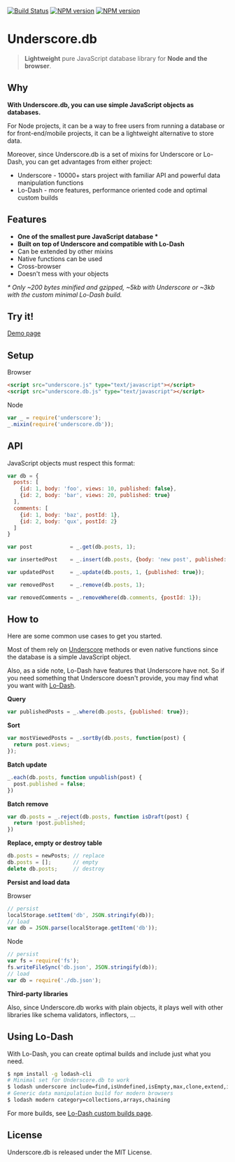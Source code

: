 [![Build Status](https://travis-ci.org/typicode/underscore.db.png)](https://travis-ci.org/typicode/underscore.db)
[![NPM version](https://badge.fury.io/js/underscore.db.png)](http://badge.fury.io/js/underscore.db)
[![NPM version](https://badge.fury.io/bo/underscore.db.png)](http://badge.fury.io/bo/underscore.db)

# Underscore.db

> __Lightweight__ pure JavaScript database library for __Node and the browser__.

## Why

__With Underscore.db, you can use simple JavaScript objects as databases.__

For Node projects, it can be a way to free users from running a database or for front-end/mobile projects, it can be a lightweight alternative to store data.

Moreover, since Underscore.db is a set of mixins for Underscore or Lo-Dash, you can get advantages from either project: 

* Underscore - 10000+ stars project with familiar API and powerful data manipulation functions
* Lo-Dash - more features, performance oriented code and optimal custom builds

## Features

* __One of the smallest pure JavaScript database *__
* __Built on top of Underscore and compatible with Lo-Dash__
* Can be extended by other mixins
* Native functions can be used
* Cross-browser
* Doesn't mess with your objects

_* Only ~200 bytes minified and gzipped, ~5kb with Underscore or ~3kb with the custom minimal Lo-Dash build._

## Try it!

[Demo page](http://typicode.github.io/underscore.db)

## Setup

Browser

```html
<script src="underscore.js" type="text/javascript"></script>
<script src="underscore.db.js" type="text/javascript"></script>
```

Node

```javascript
var _ = require('underscore');
_.mixin(require('underscore.db'));
```

## API

JavaScript objects must respect this format:

```javascript
var db = {
  posts: [
    {id: 1, body: 'foo', views: 10, published: false},
    {id: 2, body: 'bar', views: 20, published: true}
  ],
  comments: [
    {id: 1, body: 'baz', postId: 1},
    {id: 2, body: 'qux', postId: 2}
  ]
}
```

```javascript
var post            = _.get(db.posts, 1);

var insertedPost    = _.insert(db.posts, {body: 'new post', published: false});

var updatedPost     = _.update(db.posts, 1, {published: true});

var removedPost     = _.remove(db.posts, 1);

var removedComments = _.removeWhere(db.comments, {postId: 1});
```

## How to

Here are some common use cases to get you started.

Most of them rely on [Underscore](http://underscorejs.org/) methods or even native functions since the database is a simple JavaScript object.

Also, as a side note, Lo-Dash have features that Underscore have not. So if you need something that Underscore doesn't provide, you may find what you want with [Lo-Dash](http://lodash.com/).

__Query__

```javascript
var publishedPosts = _.where(db.posts, {published: true});
```

__Sort__

```javascript
var mostViewedPosts = _.sortBy(db.posts, function(post) {
  return post.views;
});
```

__Batch update__

```javascript
_.each(db.posts, function unpublish(post) {
  post.published = false;
})
```

__Batch remove__

```javascript
var db.posts = _.reject(db.posts, function isDraft(post) {
  return !post.published;
})
```

__Replace, empty or destroy table__

```javascript
db.posts = newPosts; // replace
db.posts = [];       // empty
delete db.posts;     // destroy
```

__Persist and load data__

Browser

```javascript
// persist
localStorage.setItem('db', JSON.stringify(db));
// load
var db = JSON.parse(localStorage.getItem('db'));
```

Node

```javascript
// persist
var fs = require('fs');
fs.writeFileSync('db.json', JSON.stringify(db));
// load
var db = require('./db.json');
```

__Third-party libraries__

Also, since Underscore.db works with plain objects, it plays well with other libraries like schema validators, inflectors, ... 

## Using Lo-Dash

With Lo-Dash, you can create optimal builds and include just what you need. 

```bash
$ npm install -g lodash-cli
# Minimal set for Underscore.db to work
$ lodash underscore include=find,isUndefined,isEmpty,max,clone,extend,indexOf,where
# Generic data manipulation build for modern browsers
$ lodash modern category=collections,arrays,chaining
```

For more builds, see [Lo-Dash custom builds page](http://lodash.com/custom-builds).

## License

Underscore.db is released under the MIT License.
